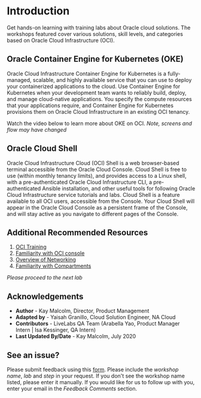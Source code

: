 # Introduction

Get hands-on learning with training labs about Oracle cloud solutions. The workshops featured cover various solutions, skill levels, and categories based on Oracle Cloud Infrastructure (OCI).   

## Oracle Container Engine for Kubernetes (OKE)

Oracle Cloud Infrastructure Container Engine for Kubernetes is a fully-managed, scalable, and highly available service that you can use to deploy your containerized applications to the cloud. Use Container Engine for Kubernetes when your development team wants to reliably build, deploy, and manage cloud-native applications. You specify the compute resources that your applications require, and Container Engine for Kubernetes provisions them on Oracle Cloud Infrastructure in an existing OCI tenancy.

Watch the video below to learn more about OKE on OCI.  *Note, screens and flow may have changed*

[](youtube:Qzc5K6xkEdU)

## Oracle Cloud Shell

Oracle Cloud Infrastructure Cloud (OCI) Shell is a web browser-based terminal accessible from the Oracle Cloud Console. Cloud Shell is free to use (within monthly tenancy limits), and provides access to a Linux shell, with a pre-authenticated Oracle Cloud Infrastructure CLI, a pre-authenticated Ansible installation, and other useful tools for following Oracle Cloud Infrastructure service tutorials and labs. Cloud Shell is a feature available to all OCI users, accessible from the Console. Your Cloud Shell will appear in the Oracle Cloud Console as a persistent frame of the Console, and will stay active as you navigate to different pages of the Console.

[](youtube:J51BXxlCbOY)


## Additional Recommended Resources

1. [OCI Training](https://cloud.oracle.com/en_US/iaas/training)
2. [Familiarity with OCI console](https://docs.us-phoenix-1.oraclecloud.com/Content/GSG/Concepts/console.htm)
3. [Overview of Networking](https://docs.us-phoenix-1.oraclecloud.com/Content/Network/Concepts/overview.htm)
4. [Familiarity with Compartments](https://docs.us-phoenix-1.oraclecloud.com/Content/GSG/Concepts/concepts.htm)

*Please proceed to the next lab*

## Acknowledgements

- **Author** - Kay Malcolm, Director, Product Management
- **Adapted by** -  Yaisah Granillo, Cloud Solution Engineer, NA Cloud
- **Contributors** - LiveLabs QA Team (Arabella Yao, Product Manager Intern | Isa Kessinger, QA Intern)
- **Last Updated By/Date** - Kay Malcolm, July 2020

## See an issue?
Please submit feedback using this [form](https://apexapps.oracle.com/pls/apex/f?p=133:1:::::P1_FEEDBACK:1). Please include the *workshop name*, *lab* and *step* in your request.  If you don't see the workshop name listed, please enter it manually. If you would like for us to follow up with you, enter your email in the *Feedback Comments* section.
